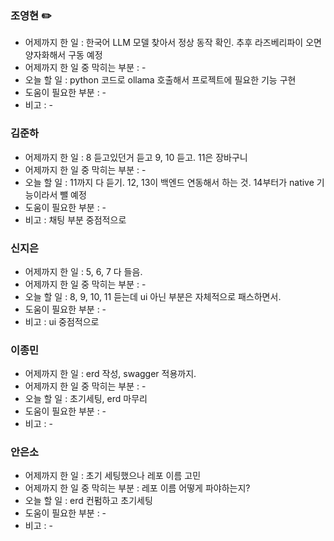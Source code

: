 ### 조영현 ✏️
* 어제까지 한 일 : 한국어 LLM 모델 찾아서 정상 동작 확인. 추후 라즈베리파이 오면 양자화해서 구동 예정
* 어제까지 한 일 중 막히는 부분 : -  
* 오늘 할 일 : python 코드로 ollama 호출해서 프로젝트에 필요한 기능 구현
* 도움이 필요한 부분 : -  
* 비고 : -


### 김준하
* 어제까지 한 일 : 8 듣고있던거 듣고 9, 10 듣고. 11은 장바구니 
* 어제까지 한 일 중 막히는 부분 : -  
* 오늘 할 일 : 11까지 다 듣기. 12, 13이 백엔드 연동해서 하는 것. 14부터가 native 기능이라서 뺄 예정
* 도움이 필요한 부분 : -  
* 비고 : 채팅 부분 중점적으로


### 신지은 
* 어제까지 한 일 : 5, 6, 7 다 들음. 
* 어제까지 한 일 중 막히는 부분 : - 
* 오늘 할 일 : 8, 9, 10, 11 듣는데 ui 아닌 부분은 자체적으로 패스하면서.
* 도움이 필요한 부분 : - 
* 비고 : ui 중점적으로


### 이종민
* 어제까지 한 일 : erd 작성, swagger 적용까지.  
* 어제까지 한 일 중 막히는 부분 : -  
* 오늘 할 일 : 초기세팅, erd 마무리
* 도움이 필요한 부분 : -  
* 비고 : -


### 안은소 
* 어제까지 한 일 : 초기 세팅했으나 레포 이름 고민
* 어제까지 한 일 중 막히는 부분 : 레포 이름 어떻게 파야하는지?
* 오늘 할 일 : erd 컨펌하고 초기세팅
* 도움이 필요한 부분 : - 
* 비고 : - 
